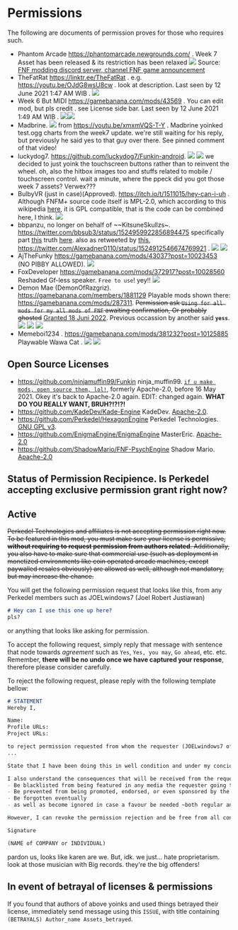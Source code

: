 # Permissions

The following are documents of permission proves for those who requires such.

- Phantom Arcade https://phantomarcade.newgrounds.com/ . Week 7 Asset has been released & its restriction has been relaxed [![](https://github.com/Perkedel/Kaded-fnf-mods/raw/sammer-woost/art/screenshot%20of%20Lucidin%20a%20GB%20manager%20for%20about%20week%207%20asset.jpg )](https://github.com/Perkedel/Kaded-fnf-mods/blob/sammer-woost/art/screenshot%20of%20Lucidin%20a%20GB%20manager%20for%20about%20week%207%20asset.jpg ) Source: [FNF modding discord server, channel FNF game announcement](https://discord.gg/BDnVtkgXBe )
- TheFatRat https://linktr.ee/TheFatRat . e.g. https://youtu.be/OJdG8wsU8cw . look at description. Last seen by 12 June 2021 1:47 AM WIB . [![](https://github.com/Perkedel/After-Church/raw/master/RAW%20files/Skrensut/anPermissonTheFatRat.png )](https://github.com/Perkedel/After-Church/blob/master/RAW%20files/Skrensut/anPermissonTheFatRat.png )
- Week 6 But MIDI https://gamebanana.com/mods/43569  .  You can edit mod, but pls credit . see License side bar. Last seen by 12 June 2021 1:49 AM WIB . ![](https://github.com/Perkedel/After-Church/raw/master/RAW%20files/Skrensut/you%20can%20edit%20mod%20week%206%20but%20midi.png )![](https://github.com/Perkedel/After-Church/blob/master/RAW%20files/Skrensut/you%20can%20edit%20mod%20week%206%20but%20midi.png )
- Madbrine. ![](https://github.com/Perkedel/After-Church/raw/master/RAW%20files/Skrensut/anTestMadbrinPermissionNoLongerReply.png ) from https://youtu.be/xmxmVQS-T-Y . Madbrine yoinked test.ogg charts from the week7 update. we're still waiting for his reply, but previously he said yes to that guy over there. See pinned comment of that video! 
- luckydog7. https://github.com/luckydog7/Funkin-android. ![](https://github.com/Perkedel/After-Church/raw/master/RAW%20files/Skrensut/Permission-luckydog7-funkin-android.png) ![](https://github.com/Perkedel/After-Church/raw/master/RAW%20files/Skrensut/Permission-luckydog7-funkin-android_usePatent_akaYoink.png ) we decided to just yoink the touchscreen buttons rather than to reinvent the wheel. oh, also the hitbox images too and stuffs related to mobile / touchscreen control. wait a minute, where the ppeck did you got those week 7 assets? Verwex???
- BulbyVR (just in case)(Approved). https://itch.io/t/1511015/hey-can-i-uh . Although FNFM+ source code itself is MPL-2.0, which according to this wikipedia [here](https://en.wikipedia.org/wiki/License_compatibility#GPL_compatibility ), it is GPL compatible, that is the code can be combined here, I think. ![](https://raw.githubusercontent.com/Perkedel/After-Church/master/RAW%20files/Skrensut/BulbyVR%20lets%20us.png )
- bbpanzu, no longer on behalf of ~~KitsuneSkullzs~. https://twitter.com/bbsub3/status/1524959922856894475 specifically part [this](https://twitter.com/bbsub3/status/1524962073737928714?s=20 ) truth [here](https://twitter.com/Kitsuneskulls/status/1524855097343238151 ). also as retweeted by [this](https://twitter.com/SoulMFSS/status/1525028207149207554?s=20 ), https://twitter.com/Alexadner0110/status/1524912546674769921 . [![](https://github.com/Perkedel/After-Church/raw/master/RAW%20files/Skrensut/can%20still%20put%20classic%20sky.png )](https://github.com/Perkedel/After-Church/blob/master/RAW%20files/Skrensut/can%20still%20put%20classic%20sky.png ) [![](https://github.com/Perkedel/After-Church/raw/master/RAW%20files/Skrensut/lucky%20permission%20sky.png )](https://github.com/Perkedel/After-Church/blob/master/RAW%20files/Skrensut/lucky%20permission%20sky.png )
- AjTheFunky https://gamebanana.com/mods/43037?post=10023453 (NO PIBBY ALLOWED). [![](https://github.com/Perkedel/After-Church/raw/master/RAW%20files/Skrensut/yes%20allowed%20yoink%20heartbreak%20gf%20but%20no%20overbused%20pibby.png )](https://github.com/Perkedel/After-Church/blob/master/RAW%20files/Skrensut/yes%20allowed%20yoink%20heartbreak%20gf%20but%20no%20overbused%20pibby.png )
- FoxDeveloper https://gamebanana.com/mods/372917?post=10028560 Reshaded Gf-less speaker. `Free to use`! yey!! [![](https://github.com/Perkedel/After-Church/raw/master/RAW%20files/Skrensut/reshaded%20speaker%20no%20gf%20wallowed%20foxdeveloper.png)](https://github.com/Perkedel/After-Church/blob/master/RAW%20files/Skrensut/reshaded%20speaker%20no%20gf%20wallowed%20foxdeveloper.png )
- Demon Mae (DemonOfRazgriz). https://gamebanana.com/members/1881129 Playable mods shown there: https://gamebanana.com/mods/287311. ~~Permission ask `Using for all mods for my all mods of FNF` awaiting confirmation, Or probably ghosted~~ [Granted 18 Juni 2022](https://gamebanana.com/mods/287311?post=10097371 ). Previous occassion by another said **`yess`**. [![](https://github.com/Perkedel/After-Church/raw/master/RAW%20files/Skrensut/ManualUploades/permission%20ghosten%20niko.png)](https://github.com/Perkedel/After-Church/blob/master/RAW%20files/Skrensut/ManualUploades/permission%20ghosten%20niko.png) [![](https://github.com/Perkedel/After-Church/raw/master/RAW%20files/Skrensut/ManualUploades/permission%20ghosten%20niko%202.png )](https://github.com/Perkedel/After-Church/blob/master/RAW%20files/Skrensut/ManualUploades/permission%20ghosten%20niko%202.png) [![](https://github.com/Perkedel/After-Church/raw/master/RAW%20files/Skrensut/ManualUploades/permission%20ghosten%20niko%203%20yey.png)](https://github.com/Perkedel/After-Church/blob/master/RAW%20files/Skrensut/ManualUploades/permission%20ghosten%20niko%203%20yey.png)
- Memeboi1234 . https://gamebanana.com/mods/381232?post=10125885 Playwable Wawa Cat . [![](https://github.com/Perkedel/After-Church/raw/master/RAW%20files/Skrensut/ManualUploades/wawa-cat-permission-yey.png)](https://github.com/Perkedel/After-Church/blob/master/RAW%20files/Skrensut/ManualUploades/wawa-cat-permission-yey.png) [![](https://github.com/Perkedel/After-Church/raw/master/RAW%20files/Skrensut/ManualUploades/wawa-cat-permission-yey-2.png)](https://github.com/Perkedel/After-Church/blob/master/RAW%20files/Skrensut/ManualUploades/wawa-cat-permission-yey-2.png)

## Open Source Licenses

- https://github.com/ninjamuffin99/Funkin ninja_muffin99. [`if u make mods, open source them, lol!`](https://github.com/ninjamuffin99/Funkin/blob/master/LICENSE ), formerly Apache-2.0, before 16 May 2021. Okey it's back to Apache-2.0 again. EDIT: changed again. **WHAT DO YOU REALLY WANT, BRUH?!?!?!**
- https://github.com/KadeDev/Kade-Engine KadeDev. [Apache-2.0](https://github.com/KadeDev/Kade-Engine/blob/stable/LICENSE ).
- https://github.com/Perkedel/HexagonEngine Perkedel Technologies. [GNU GPL v3](https://github.com/Perkedel/HexagonEngine/blob/master/LICENSE ).
- https://github.com/EnigmaEngine/EnigmaEngine MasterEric. [Apache-2.0](https://github.com/EnigmaEngine/EnigmaEngine/blob/stable/LICENSE )
- https://github.com/ShadowMario/FNF-PsychEngine Shadow Mario. [Apache-2.0](https://github.com/ShadowMario/FNF-PsychEngine/blob/main/LICENSE)

## Status of Permission Recipience. Is Perkedel accepting exclusive permission grant right now? 

## Active

~~Perkedel Technologies and affiliates is not accepting permission right now. To be featured in this mod, you must make sure your license is permissive, **without requiring to request permission from authors related**. Additionally, you also have to make sure that commercial use (such as deployment in monetized environments like coin operated arcade machines, except paywalled resales obviously) are allowed as well, although not mandatory, but may increase the chance.~~

You will get the following permission request that looks like this, from any Perkedel members such as JOELwindows7 (Joel Robert Justiawan)

```md
# Hey can I use this one up here?
pls?
```

or anything that looks like asking for permission.

To accept the following request, simply reply that message with sentence that node towards *agreement* such as `Yes`, `Yes, you may`, `Go ahead`, etc. etc. Remember, **there will be no undo once we have captured your response**, therefore please consider carefully.

To reject the following request, please reply with the following template bellow:

```md
# STATEMENT
Hereby I,

Name:
Profile URLs:
Project URLs:

to reject permission requested from whom the requester (JOELwindows7 of Perkedel Technologies) for reasons:
...

State that I have been doing this in well condition and under my conciousness, without any endorsement, without any force, and without any interference from any party whatsoever.

I also understand the consequences that will be received from the requester in exchange as follows:
- Be blacklisted from being featured in any media the requester going to make in the future
- Be prevented from being promoted, endorsed, or even sponsored by the requester
- Be forgotten eventually
- as well as become ignored in case a favour be needed ~both regular and emergency~

However, I can revoke the permission rejection and be free from all consequences above at anytime, in case I changed my mind.

Signature

(NAME of COMPANY or INDIVIDUAL)
```

pardon us, looks like karen are we. But, idk. we just... hate proprietarism.  
look at those musician with Big records. they're the big offenders!

## In event of betrayal of licenses & permissions

If you found that authors of above yoinks and used things betrayed their license, immediately send message using this `ISSUE`, with title containing `(BETRAYALS) Author_name Assets_betrayed`.